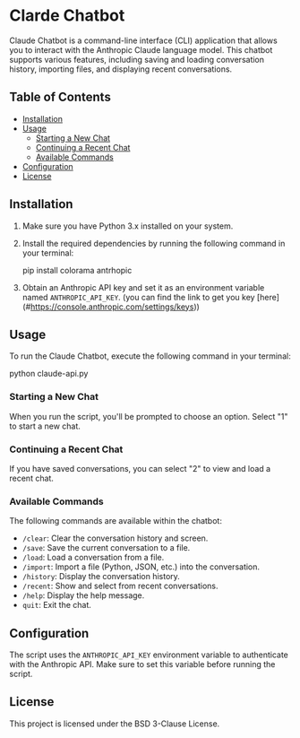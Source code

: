 # Clarde Chatbot

Claude Chatbot is a command-line interface (CLI) application that allows you to interact with the Anthropic Claude language model. This chatbot supports various features, including saving and loading conversation history, importing files, and displaying recent conversations.

## Table of Contents

- [Installation](#installation)
- [Usage](#usage)
  - [Starting a New Chat](#starting-a-new-chat)
  - [Continuing a Recent Chat](#continuing-a-recent-chat)
  - [Available Commands](#available-commands)
- [Configuration](#configuration)
- [License](#license)

## Installation

1. Make sure you have Python 3.x installed on your system.
2. Install the required dependencies by running the following command in your terminal:
   
   pip install colorama antrhopic
   
3. Obtain an Anthropic API key and set it as an environment variable named `ANTHROPIC_API_KEY`. (you can find the link to get you key [here] (#https://console.anthropic.com/settings/keys))

## Usage

To run the Claude Chatbot, execute the following command in your terminal:


python claude-api.py


### Starting a New Chat

When you run the script, you'll be prompted to choose an option. Select "1" to start a new chat.

### Continuing a Recent Chat

If you have saved conversations, you can select "2" to view and load a recent chat.

### Available Commands

The following commands are available within the chatbot:

- `/clear`: Clear the conversation history and screen.
- `/save`: Save the current conversation to a file.
- `/load`: Load a conversation from a file.
- `/import`: Import a file (Python, JSON, etc.) into the conversation.
- `/history`: Display the conversation history.
- `/recent`: Show and select from recent conversations.
- `/help`: Display the help message.
- `quit`: Exit the chat.

## Configuration

The script uses the `ANTHROPIC_API_KEY` environment variable to authenticate with the Anthropic API. Make sure to set this variable before running the script.

## License

This project is licensed under the BSD 3-Clause License.
